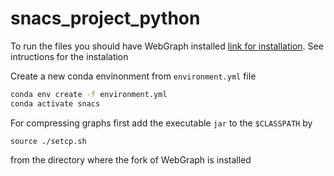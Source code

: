 # snacs_project_python

To run the files you should have WebGraph installed [link for installation]([https://link-url-here.org](https://github.com/j1mb0o/webgraph)). See intructions for the instalation

Create a new conda envinonment from `environment.yml` file

```bash
conda env create -f environment.yml
conda activate snacs
```
For compressing graphs first add the executable `jar` to the `$CLASSPATH` by

```bach
source ./setcp.sh
```
from the directory where the fork of WebGraph is installed
